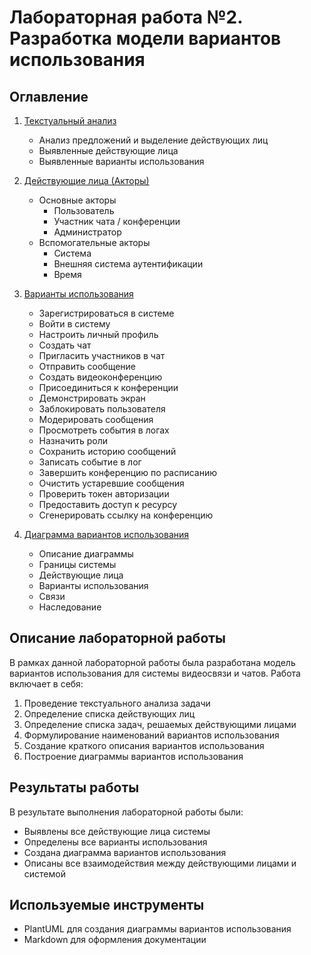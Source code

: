 # Лабораторная работа №2. Разработка модели вариантов использования

## Оглавление

1. [Текстуальный анализ](01_textual_analysis.md)
   - Анализ предложений и выделение действующих лиц
   - Выявленные действующие лица
   - Выявленные варианты использования

2. [Действующие лица (Акторы)](02_actors.md)
   - Основные акторы
     - Пользователь
     - Участник чата / конференции
     - Администратор
   - Вспомогательные акторы
     - Система
     - Внешняя система аутентификации
     - Время

3. [Варианты использования](03_use_cases.md)
   - Зарегистрироваться в системе
   - Войти в систему
   - Настроить личный профиль
   - Создать чат
   - Пригласить участников в чат
   - Отправить сообщение
   - Создать видеоконференцию
   - Присоединиться к конференции
   - Демонстрировать экран
   - Заблокировать пользователя
   - Модерировать сообщения
   - Просмотреть события в логах
   - Назначить роли
   - Сохранить историю сообщений
   - Записать событие в лог
   - Завершить конференцию по расписанию
   - Очистить устаревшие сообщения
   - Проверить токен авторизации
   - Предоставить доступ к ресурсу
   - Сгенерировать ссылку на конференцию

4. [Диаграмма вариантов использования](04_use_case_diagram.md)
   - Описание диаграммы
   - Границы системы
   - Действующие лица
   - Варианты использования
   - Связи
   - Наследование

## Описание лабораторной работы

В рамках данной лабораторной работы была разработана модель вариантов использования для системы видеосвязи и чатов. Работа включает в себя:

1. Проведение текстуального анализа задачи
2. Определение списка действующих лиц
3. Определение списка задач, решаемых действующими лицами
4. Формулирование наименований вариантов использования
5. Создание краткого описания вариантов использования
6. Построение диаграммы вариантов использования

## Результаты работы

В результате выполнения лабораторной работы были:
- Выявлены все действующие лица системы
- Определены все варианты использования
- Создана диаграмма вариантов использования
- Описаны все взаимодействия между действующими лицами и системой

## Используемые инструменты

- PlantUML для создания диаграммы вариантов использования
- Markdown для оформления документации
